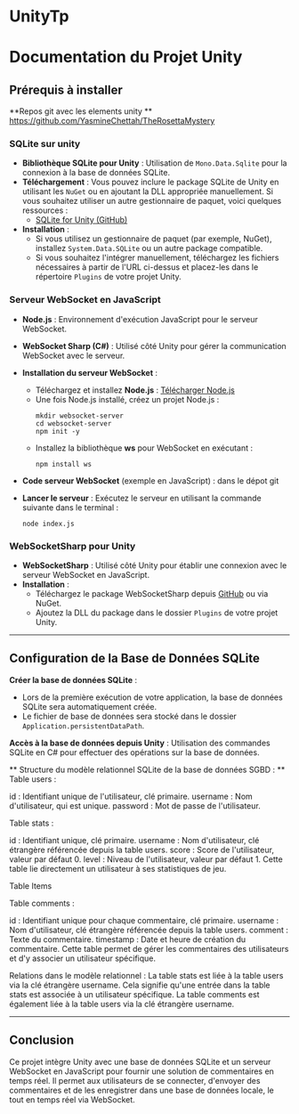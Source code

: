 # UnityTp


# Documentation du Projet Unity

## **Prérequis à installer**
**Repos git avec les elements unity ** 
https://github.com/YasmineChettah/TheRosettaMystery

### **SQLite sur unity**
   - **Bibliothèque SQLite pour Unity** : Utilisation de `Mono.Data.Sqlite` pour la connexion à la base de données SQLite.
   - **Téléchargement** : Vous pouvez inclure le package SQLite de Unity en utilisant les `NuGet` ou en ajoutant la DLL appropriée manuellement. Si vous souhaitez utiliser un autre gestionnaire de paquet, voici quelques ressources :
     - [SQLite for Unity (GitHub)](https://github.com/artyom-mirzoyan/sqlite-unity)
   - **Installation** :
     - Si vous utilisez un gestionnaire de paquet (par exemple, NuGet), installez `System.Data.SQLite` ou un autre package compatible.
     - Si vous souhaitez l'intégrer manuellement, téléchargez les fichiers nécessaires à partir de l'URL ci-dessus et placez-les dans le répertoire `Plugins` de votre projet Unity.

### **Serveur WebSocket en JavaScript**
   - **Node.js** : Environnement d'exécution JavaScript pour le serveur WebSocket.
   - **WebSocket Sharp (C#)** : Utilisé côté Unity pour gérer la communication WebSocket avec le serveur.
   - **Installation du serveur WebSocket** :
     - Téléchargez et installez **Node.js** : [Télécharger Node.js](https://nodejs.org/)
     - Une fois Node.js installé, créez un projet Node.js :
       ```
       mkdir websocket-server
       cd websocket-server
       npm init -y
       ```
     - Installez la bibliothèque **ws** pour WebSocket en exécutant :
       ```
       npm install ws
       ```

   - **Code serveur WebSocket** (exemple en JavaScript) :
    dans le dépot git

   - **Lancer le serveur** :
     Exécutez le serveur en utilisant la commande suivante dans le terminal :
     ```
     node index.js
     ```

### **WebSocketSharp pour Unity**
   - **WebSocketSharp** : Utilisé côté Unity pour établir une connexion avec le serveur WebSocket en JavaScript.
   - **Installation** :
     - Téléchargez le package WebSocketSharp depuis [GitHub](https://github.com/sta/websocket-sharp) ou via NuGet.
     - Ajoutez la DLL du package dans le dossier `Plugins` de votre projet Unity.

---

## **Configuration de la Base de Données SQLite**

 **Créer la base de données SQLite** :
   - Lors de la première exécution de votre application, la base de données SQLite sera automatiquement créée.
   - Le fichier de base de données sera stocké dans le dossier `Application.persistentDataPath`.

  **Accès à la base de données depuis Unity** :
   Utilisation des commandes SQLite en C# pour effectuer des opérations sur la base de données. 

** Structure du modèle relationnel SQLite de la base de données SGBD : ** 
Table users :

id : Identifiant unique de l'utilisateur, clé primaire.
username : Nom d'utilisateur, qui est unique.
password : Mot de passe de l'utilisateur.

Table stats :

id : Identifiant unique, clé primaire.
username : Nom d'utilisateur, clé étrangère référencée depuis la table users.
score : Score de l'utilisateur, valeur par défaut 0.
level : Niveau de l'utilisateur, valeur par défaut 1.
Cette table lie directement un utilisateur à ses statistiques de jeu.

Table Items

Table comments :

id : Identifiant unique pour chaque commentaire, clé primaire.
username : Nom d'utilisateur, clé étrangère référencée depuis la table users.
comment : Texte du commentaire.
timestamp : Date et heure de création du commentaire.
Cette table permet de gérer les commentaires des utilisateurs et d'y associer un utilisateur spécifique.

Relations dans le modèle relationnel :
La table stats est liée à la table users via la clé étrangère username. Cela signifie qu'une entrée dans la table stats est associée à un utilisateur spécifique.
La table comments est également liée à la table users via la clé étrangère username.

---

## **Conclusion**
Ce projet intègre Unity avec une base de données SQLite et un serveur WebSocket en JavaScript pour fournir une solution de commentaires en temps réel. Il permet aux utilisateurs de se connecter, d'envoyer des commentaires et de les enregistrer dans une base de données locale, le tout en temps réel via WebSocket.

